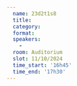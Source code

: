 ```yaml
---
  name: 23d2t1s8
  title: 
  category: 
  format: 
  speakers: 
    - 
  room: Auditorium
  slot: 11/10/2024
  time_start: '16h45'
  time_end: '17h30'
---
```

